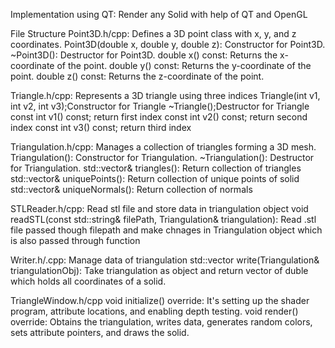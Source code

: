 Implementation using QT:
Render any Solid with help of QT and OpenGL

File Structure
Point3D.h/cpp: Defines a 3D point class with x, y, and z coordinates.
Point3D(double x, double y, double z): Constructor for Point3D. 
~Point3D(): Destructor for Point3D. 
double x() const: Returns the x-coordinate of the point. 
double y() const: Returns the y-coordinate of the point. 
double z() const: Returns the z-coordinate of the point.

Triangle.h/cpp: Represents a 3D triangle using three indices
Triangle(int v1, int v2, int v3);Constructor for Triangle 
~Triangle();Destructor for Triangle
const int v1() const; return first index 
const int v2() const; return second index 
const int v3() const; return third index

Triangulation.h/cpp: Manages a collection of triangles forming a 3D mesh.
Triangulation(): Constructor for Triangulation. 
~Triangulation(): Destructor for Triangulation.
std::vector<Triangle>& triangles(): Return collection of triangles
std::vector<Point3D>& uniquePoints(): Return collection of unique points of solid
std::vector<Point3D>& uniqueNormals(): Return collection of normals

STLReader.h/cpp: Read stl file and store data in triangulation object
void readSTL(const std::string& filePath, Triangulation& triangulation): Read .stl file passed though filepath and make chnages in Triangulation object which is also passed through function

Writer.h/.cpp: Manage data of triangulation
std::vector<double> write(Triangulation& triangulationObj): Take triangulation as object and return vector of duble which holds all coordinates of a solid.

TriangleWindow.h/cpp
void initialize() override: It's setting up the shader program, attribute locations, and enabling depth testing.
void render() override: Obtains the triangulation, writes data, generates random colors, sets attribute pointers, and draws the solid.

